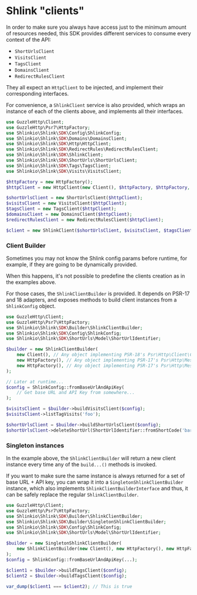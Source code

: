 # Shlink "clients"

In order to make sure you always have access just to the minimum amount of resources needed, this SDK provides different services to consume every context of the API:

* `ShortUrlsClient`
* `VisitsClient`
* `TagsClient`
* `DomainsClient`
* `RedirectRulesClient`

They all expect an `HttpClient` to be injected, and implement their corresponding interfaces.

For convenience, a `ShlinkClient` service is also provided, which wraps an instance of each of the clients above, and implements all their interfaces.

```php
use GuzzleHttp\Client;
use GuzzleHttp\Psr7\HttpFactory;
use Shlinkio\Shlink\SDK\Config\ShlinkConfig;
use Shlinkio\Shlink\SDK\Domains\DomainsClient;
use Shlinkio\Shlink\SDK\Http\HttpClient;
use Shlinkio\Shlink\SDK\RedirectRules\RedirectRulesClient;
use Shlinkio\Shlink\SDK\ShlinkClient;
use Shlinkio\Shlink\SDK\ShortUrls\ShortUrlsClient;
use Shlinkio\Shlink\SDK\Tags\TagsClient;
use Shlinkio\Shlink\SDK\Visits\VisitsClient;

$httpFactory = new HttpFactory();
$httpClient = new HttpClient(new Client(), $httpFactory, $httpFactory, ShlinkConfig::fromEnv());

$shortUrlsClient = new ShortUrlsClient($httpClient);
$visitsClient = new VisitsClient($httpClient);
$tagsClient = new TagsClient($httpClient);
$domainsClient = new DomainsClient($httpClient);
$redirectRulesClient = new RedirectRulesClient($httpClient);

$client = new ShlinkClient($shortUrlsClient, $visitsClient, $tagsClient, $domainsClient, $redirectRulesClient);
```

### Client Builder

Sometimes you may not know the Shlink config params before runtime, for example, if they are going to be dynamically provided.

When this happens, it's not possible to predefine the clients creation as in the examples above.

For those cases, the `ShlinkClientBuilder` is provided. It depends on PSR-17 and 18 adapters, and exposes methods to build client instances from a `ShlinkConfig` object.

```php
use GuzzleHttp\Client;
use GuzzleHttp\Psr7\HttpFactory;
use Shlinkio\Shlink\SDK\Builder\ShlinkClientBuilder;
use Shlinkio\Shlink\SDK\Config\ShlinkConfig;
use Shlinkio\Shlink\SDK\ShortUrls\Model\ShortUrlIdentifier;

$builder = new ShlinkClientBuilder(
    new Client(), // Any object implementing PSR-18's Psr\Http\Client\ClientInterface
    new HttpFactory(), // Any object implementing PSR-17's Psr\Http\Message\RequestFactoryInterface
    new HttpFactory(), // Any object implementing PSR-17's Psr\Http\Message\StreamFactoryInterface
);

// Later at runtime...
$config = ShlinkConfig::fromBaseUrlAndApiKey(
    // Get base URL and API Key from somewhere...
);

$visitsClient = $builder->buildVisitsClient($config);
$visitsClient->listTagVisits('foo');

$shortUrlsClient = $builder->buildShortUrlsClient($config);
$shortUrlsClient->deleteShortUrl(ShortUrlIdentifier::fromShortCode('bar'));
```

### Singleton instances

In the example above, the `ShlinkClientBuilder` will return a new client instance every time any of the `build...()` methods is invoked.

If you want to make sure the same instance is always returned for a set of base URL + API key, you can wrap it into a `SingletonShlinkClientBuilder` instance, which also implements `ShlinkClientBuilderInterface` and thus, it can be safely replace the regular `ShlinkClientBuilder`.

```php
use GuzzleHttp\Client;
use GuzzleHttp\Psr7\HttpFactory;
use Shlinkio\Shlink\SDK\Builder\ShlinkClientBuilder;
use Shlinkio\Shlink\SDK\Builder\SingletonShlinkClientBuilder;
use Shlinkio\Shlink\SDK\Config\ShlinkConfig;
use Shlinkio\Shlink\SDK\ShortUrls\Model\ShortUrlIdentifier;

$builder = new SingletonShlinkClientBuilder(
    new ShlinkClientBuilder(new Client(), new HttpFactory(), new HttpFactory()),
);
$config = ShlinkConfig::fromBaseUrlAndApiKey(...);

$client1 = $builder->buildTagsClient($config);
$client2 = $builder->buildTagsClient($config);

var_dump($client1 === $client2); // This is true
```

